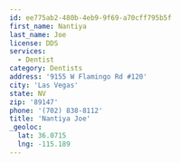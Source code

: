 ```yaml
---
id: ee775ab2-480b-4eb9-9f69-a70cff795b5f
first_name: Nantiya
last_name: Joe
license: DDS
services:
  - Dentist
category: Dentists
address: '9155 W Flamingo Rd #120'
city: 'Las Vegas'
state: NV
zip: '89147'
phone: '(702) 838-8112'
title: 'Nantiya Joe'
_geoloc:
  lat: 36.0715
  lng: -115.189
---
```

